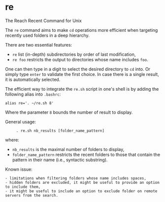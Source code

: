 # re
The Reach Recent Command for Unix

The `re` command aims to make `cd` operations more efficient
when targeting recently used folders in a deep hierarchy.

There are two essential features:

   - `re` list (in-depth) subdirectories by order of last modification,
   - `re foo` restricts the output to directories whose name includes `foo`.

One can then type in a digit to select the desired directory to `cd` into.
Or simply type `enter` to validate the first choice.
In case there is a single result, it is automatically selected.

The efficient way to integrate the `re.sh` script in one's shell is by adding
the following alias into `.bashrc`:

``
   alias re='. ~/re.sh 8'
``

Where the parameter `8` bounds the number of result to display.

General usage:

```
     . re.sh nb_results [folder_name_pattern]
```

where:

   - `nb_results` is the maximal number of folders to display,
   - `folder_name_pattern` restricts the recent folders to those
      that contain the pattern in their name (i.e., syntactic substring).

Known issue:

    - limitations when filtering folders whose name includes spaces,
    - hidden folders are excluded, it might be useful to provide an option to include them,
    - it might be useful to include an option to exclude folder on remote servers from the search.

